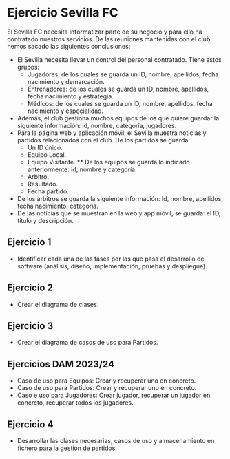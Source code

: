 # Ejercicio Sevilla FC

El Sevilla FC necesita informatizar parte de su negocio y para ello ha contratado nuestros servicios. De las reuniones
mantenidas con el club hemos sacado las siguientes conclusiones:

- El Sevilla necesita llevar un control del personal contratado. Tiene estos grupos:
    - Jugadores: de los cuales se guarda un ID, nombre, apellidos, fecha nacimiento y demarcación.
    - Entrenadores: de los cuales se guarda un ID, nombre, apellidos, fecha nacimiento y estrategia.
    - Médicos: de los cuales se guarda un ID, nombre, apellidos, fecha nacimiento y especialidad.
- Además, el club gestiona muchos equipos de los que quiere guardar la siguiente información: id, nombre, categoría,
  jugadores.
- Para la página web y aplicación móvil, el Sevilla muestra noticias y partidos relacionados con el club. De los
  partidos se guarda:
    - Un ID único.
    - Equipo Local.
    - Equipo Visitante.
      ** De los equipos se guarda lo indicado anteriormente: id, nombre y categoría.
    - Árbitro.
    - Resultado.
    - Fecha partido.
- De los árbitros se guarda la siguiente información: Id, nombre, apellidos, fecha nacimiento, categoría.
- De las noticias que se muestran en la web y app móvil, se guarda: el ID, título y descripción.

## Ejercicio 1

- Identificar cada una de las fases por las que pasa el desarrollo de software (análisis, diseño, implementación,
  pruebas y despliegue).

## Ejercicio 2

- Crear el diagrama de clases.

## Ejercicio 3

- Crear el diagrama de casos de uso para Partidos.

## Ejercicios DAM 2023/24
- Caso de uso para Equipos: Crear y recuperar uno en concreto.
- Caso de uso para Partidos: Crear y recuperar uno en concreto.
- Caso e uso para Jugadores: Crear jugador, recuperar un jugador en concreto, recuperar todos los jugadores.

## Ejercicio 4

- Desarrollar las clases necesarias, casos de uso y almacenamiento en fichero para la gestión de partidos.
